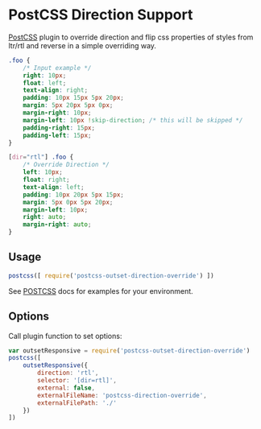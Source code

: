 # PostCSS Direction Support

[PostCSS] plugin to override direction and flip css properties of styles from ltr/rtl and reverse in a simple overriding way.

[PostCSS]: https://github.com/postcss/postcss
```css
.foo {
    /* Input example */
    right: 10px;
    float: left;
    text-align: right;
    padding: 10px 15px 5px 20px;
    margin: 5px 20px 5px 0px;
    margin-right: 10px;
    margin-left: 10px !skip-direction; /* this will be skipped */
    padding-right: 15px;
    padding-left: 15px;
}
```

```css
[dir="rtl"] .foo {
    /* Override Direction */
    left: 10px;
    float: right;
    text-align: left;
    padding: 10px 20px 5px 15px;
    margin: 5px 0px 5px 20px;
    margin-left: 10px;
    right: auto;
    margin-right: auto;
}
```

## Usage

```js
postcss([ require('postcss-outset-direction-override') ])
```

See [POSTCSS] docs for examples for your environment.

## Options

Call plugin function to set options:

``` javascript
var outsetResponsive = require('postcss-outset-direction-override')
postcss([ 
    outsetResponsive({
        direction: 'rtl',
        selector: '[dir=rtl]',
        external: false,
        externalFileName: 'postcss-direction-override',
        externalFilePath: './'
    })
])
```